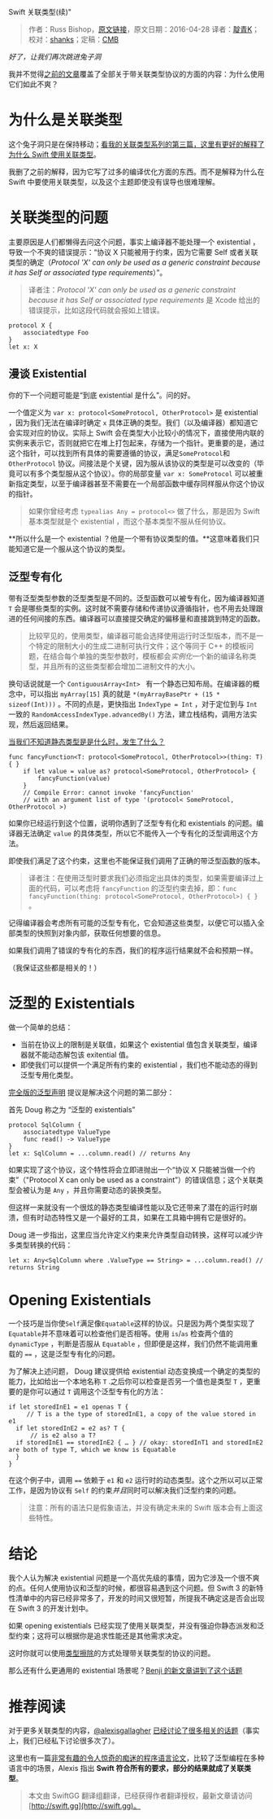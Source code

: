 Swift 关联类型(续)"

> 作者：Russ Bishop，[原文链接](http://www.russbishop.net/swift-associated-types-cont)，原文日期：2016-04-28
> 译者：[靛青K](http://blog.dianqk.org/)；校对：[shanks](http://codebuild.me/)；定稿：[CMB](https://github.com/chenmingbiao)
  









*好了，让我们再次跳进兔子洞*

我并不觉得[之前的文章](http://swift.gg/2016/08/01/swift-associated-types/)覆盖了全部关于带关联类型协议的方面的内容：为什么使用它们如此不爽？



# 为什么是关联类型

这个兔子洞只是在保持移动；[看我的关联类型系列的第三篇，这里有更好的解释了为什么 Swift 使用关联类型](http://www.russbishop.net/swift-why-associated-types)。

我删了之前的解释，因为它写了过多的编译优化方面的东西。而不是解释为什么在 Swift 中要使用关联类型，以及这个主题即使没有误导也很难理解。

# 关联类型的问题

主要原因是人们都懒得去问这个问题，事实上编译器不能处理一个 existential ，导致一个不爽的错误提示：“协议 X 只能被用于约束，因为它需要 Self 或者关联类型的确定（*Protocol 'X' can only be used as a generic constraint because it has Self or associated type requirements*）”。

> 译者注：*Protocol 'X' can only be used as a generic constraint because it has Self or associated type requirements* 是 Xcode 给出的错误提示，比如这段代码就会报如上错误。

    
    protocol X {
        associatedtype Foo
    }
    let x: X

## 漫谈 Existential

你的下一个问题可能是“到底 existential 是什么”。问的好。

一个值定义为 `var x: protocol<SomeProtocol, OtherProtocol>` 是 existential ，因为我们无法在编译时确定 `x` 具体正确的类型。我们（以及编译器）都知道它会实现对应的协议。实际上 Swift 会在类型大小比较小的情况下，直接使用内联的实例来表示它，否则就把它在堆上打包起来，存储为一个指针。更重要的是，通过这个指针，可以找到所有具体的需要遵循的协议，满足`SomeProtocol`和 `OtherProtocol` 协议。间接法是个关键，因为服从该协议的类型是可以改变的（毕竟可以有多个类型服从这个协议）。你的局部变量 `var x: SomeProtocol` 可以被重新指定类型，以至于编译器甚至不需要在一个局部函数中缓存同样服从你这个协议的指针。

> 如果你曾经考虑 `typealias Any = protocol<>` 做了什么，那是因为 Swift 基本类型就是个 existential ，而这个基本类型不服从任何协议。

**所以什么是一个 existential ？他是一个带有协议类型的值。**这意味着我们只能知道它是一个服从这个协议的类型。

## 泛型专有化

带有泛型类型参数的泛型类型是不同的。泛型函数可以被专有化，因为编译器知道 `T` 会是哪些类型的实例。这时就不需要存储和传递协议遵循指针，也不用去处理跟进的任何间接的东西。编译器可以直接提交确定的偏移量和直接跳到特定的函数。

> 比较罕见的，使用类型，编译器可能会选择使用运行时泛型版本，而不是一个特定的限制大小的生成二进制可执行文件；这个等同于 C++ 的模板问题，在结合每个单独的类型参数时，模板都会*实例化*一个新的编译名称类型，并且所有的这些类型都会增加二进制文件的大小。

换句话说就是一个 `ContiguousArray<Int> ` 有一个静态已知布局。在编译器的概念中，可以指出 `myArray[15]` 真的就是 `*(myArrayBasePtr + (15 * sizeof(Int)))` 。不同的点是，更快指出 `IndexType = Int` ，对于定位到与 `Int` 一致的 `RandomAccessIndexType.advancedBy()` 方法，建立栈结构，调用方法实现，然后返回结果。

[当我们不知道静态类型是是什么时，发生了什么？](http://blog.benjamin-encz.de/post/compile-time-vs-runtime-type-checking-swift/)

    
    func fancyFunction<T: protocol<SomeProtocol, OtherProtocol>>(thing: T) { }
    	if let value = value as? protocol<SomeProtocol, OtherProtocol> {
    	    fancyFunction(value)
    	}
    	// Compile Error: cannot invoke 'fancyFunction'
    	// with an argument list of type '(protocol< SomeProtocol, OtherProtocol >)

如果你已经运行到这个位置，说明你遇到了泛型专有化和 existentials 的问题。编译器无法确定 `value` 的具体类型，所以它不能传入一个专有化的泛型调用这个方法。

即使我们满足了这个约束，这里也不能保证我们调用了正确的带泛型函数的版本。

> 译者注：在使用泛型时要求我们必须指定出具体的类型，如果需要编译过上面的代码，可以考虑将 `fancyFunction` 的泛型约束去掉，即：`func fancyFunction(thing: protocol<SomeProtocol, OtherProtocol>) { }` 。

记得编译器会考虑所有可能的泛型专有化，它会知道这些类型，以便它可以插入全部类型的快照到对象内部，获取任何想要的信息。

如果我们调用了错误的专有化的东西，我们的程序运行结果就不会和预期一样。

（我保证这些都是相关的！）

# 泛型的 Existentials

做一个简单的总结：

- 当前在协议上的限制是关联值，如果这个 existential 值包含关联类型，编译器就不能动态解包该 exitential 值。
- 即使我们可以提供一个满足所有约束的 existential ，我们也不能动态的得到泛型专用化类型。

[完全版的泛型声明](https://lists.swift.org/pipermail/swift-evolution/Week-of-Mon-20160229/011666.html) 提议是解决这个问题的第二部分：

首先 Doug 称之为 “泛型的 existentials”

    
    protocol SqlColumn {
    	associatedtype ValueType
    	func read() -> ValueType
    }
    let x: SqlColumn = ...column.read() // returns Any

如果实现了这个协议，这个特性将会立即进抛出一个“协议 X 只能被当做一个约束”（"Protocol X can only be used as a constraint”）的错误信息；这个关联类型会被认为是 `Any` ，并且你需要动态的装换类型。

但这样一来就没有一个很炫的静态类型编译性能以及它还带来了潜在的运行时崩溃，但有时动态特性又是一个最好的工具，如果在工具箱中拥有它是很好的。

Doug 进一步指出，这里应当允许定义约束来允许类型自动转换，这样可以减少许多类型转换的代码：

    
    let x: Any<SqlColumn where .ValueType == String> = ...column.read() // returns String

# Opening Existentials

一个技巧是当你使`Self`满足像`Equatable`这样的协议。只是因为两个类型实现了`Equatable`并不意味着可以检查他们是否相等。使用 `is`/`as` 检查两个值的 `dynamicType` ，判断是否服从 `Equatable` ，但即便是这样，我们仍然不能调用重载的 `==` ，这是泛型专有化的问题。

为了解决上述问题， Doug 建议提供给 existential 动态变换成一个确定的类型的能力，比如给出一个本地名称 `T` .之后你可以检查是否另一个值也是类型 `T` ，更重要的是你可以通过 `T` 调用这个泛型专有化的方法：

    
    if let storedInE1 = e1 openas T {
    	 // T is a the type of storedInE1, a copy of the value stored in e1
      if let storedInE2 = e2 as? T {
    	  // is e2 also a T?
      if storedInE1 == storedInE2 { … } // okay: storedInT1 and storedInE2 are both of type T, which we know is Equatable
      }
    }

在这个例子中，调用 `==` 依赖于 `e1` 和 `e2` 运行时的动态类型。这个之所以可以正常工作，是因为协议有 `Self` 的约束*并且*同时可以解决我们泛型约束的问题。

> 注意：所有的语法只是假象语法，并没有确定未来的 Swift 版本会有上面这些特性。

# 结论

我个人认为解决 existential 问题是一个高优先级的事情，因为它涉及一个很不爽的点。任何人使用协议和泛型的时候，都很容易遇到这个问题。但 Swift 3 的新特性清单中的内容已经非常多了，开发的时间又很短暂，所提我不确定这是否会出现在 Swift 3 的开发计划中。

如果 opening existentials 已经实现了使用关联类型，并没有强迫你静态派发和泛型约束；这将可以根据你是追求性能还是其他需求决定。

这时你就可以使用[类型擦除](http://www.russbishop.net/type-erasure)的方式处理带关联类型的协议的问题。

那么还有什么更通用的 existential 场景呢？[Benji 的新文章讲到了这个话题](http://blog.benjamin-encz.de/post/bridging-existentials-generics-swift-2/)

# 推荐阅读

对于更多关联类型的内容，[@alexisgallagher](https://www.twitter.com/alexisgallagher) [已经讨论了很多相关的话题](https://www.youtube.com/watch?v=XWoNjiSPqI8)（事实上，我们已经私下讨论很多次了）。

这里也有一篇[非常有趣的令人惊奇的痴迷的程序语言论文](http://www.osl.iu.edu/publications/prints/2005/garcia05:_extended_comparing05.pdf)，比较了泛型编程在多种语言中的场景，Alexis 指出 **Swift 符合所有的要求，部分的结果就成了关联类型**。
> 本文由 SwiftGG 翻译组翻译，已经获得作者翻译授权，最新文章请访问 [http://swift.gg](http://swift.gg)。